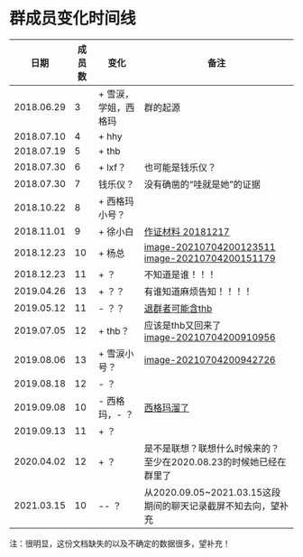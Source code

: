 # 群成员变化时间线

| 日期       | 成员数 | 变化                 | 备注                                                         |
| ---------- | ------ | -------------------- | ------------------------------------------------------------ |
| 2018.06.29 | 3      | + 雪涙，学姐，西格玛 | 群的起源                                                     |
| 2018.07.10 | 4      | + hhy                |                                                              |
| 2018.07.19 | 5      | + thb                |                                                              |
| 2018.07.30 | 6      | + lxf？              | 也可能是钱乐仪？                                             |
| 2018.07.30 | 7      | 钱乐仪？             | 没有确凿的“哇就是她”的证据                                   |
| 2018.10.22 | 8      | + 西格玛小号？       |                                                              |
| 2018.11.01 | 9      | + 徐小白             | [作证材料 20181217](群成员变化时间线_pics/image-20210704195849128.png) |
| 2018.12.23 | 10     | + 杨总               | [image-20210704200123511](群成员变化时间线_pics/image-20210704200123511.png)<br>[image-20210704200151179](群成员变化时间线_pics/image-20210704200151179.png) |
| 2018.12.23 | 11     | + ？                 | 不知道是谁！！！                                             |
| 2019.04.26 | 13     | + ？？               | 有谁知道麻烦告知！！！！                                     |
| 2019.05.12 | 11     | - ？？               | [退群者可能含thb](群成员变化时间线_pics/image-20210704200757875.png) |
| 2019.07.05 | 12     | + thb？              | 应该是thb又回来了<br>[image-20210704200910956](群成员变化时间线_pics/image-20210704200910956.png) |
| 2019.08.06 | 13     | + 雪涙小号？         | [image-20210704200942726](群成员变化时间线_pics/image-20210704200942726.png) |
| 2019.08.18 | 12     | - ？                 |                                                              |
| 2019.09.08 | 10     | - 西格玛，- ？       | [西格玛溜了](群成员变化时间线_pics/image-20210704201159687.png) |
| 2019.09.13 | 11     | + ？                 |                                                              |
| 2020.04.02 | 12     | + ？                 | 是不是联想？联想什么时候来的？<br>至少在2020.08.23的时候她已经在群里了 |
| 2021.03.15 | 10     | -- ？                | 从2020.09.05~2021.03.15这段期间的聊天记录截屏不知去向，望补充 |

注：很明显，这份文档缺失的以及不确定的数据很多，望补充！